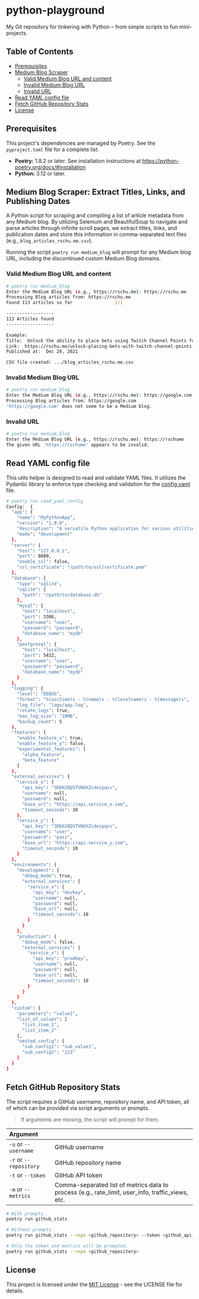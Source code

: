# python-playground

My Git repository for tinkering with Python – from simple scripts to fun mini-projects.

## Table of Contents

* [Prerequisites](#prerequisites)
* [Medium Blog Scraper](#medium-blog-scraper-extract-titles-links-and-publishing-dates)
  * [Valid Medium Blog URL and content](#valid-medium-blog-url-and-content)
  * [Invalid Medium Blog URL](#invalid-medium-blog-url)
  * [Invalid URL](#invalid-url)
* [Read YAML config file](#read-yaml-config-file)
* [Fetch GitHub Repository Stats](#fetch-github-repository-stats)
* [License](#license)

## Prerequisites

This project's dependencies are managed by Poetry. See the `pyproject.toml` file for a complete list.

* **Poetry:** 1.8.2 or later. See installation instructions at https://python-poetry.org/docs/#installation
* **Python:** 3.12 or later.

## Medium Blog Scraper: Extract Titles, Links, and Publishing Dates

A Python script for scraping and compiling a list of article metadata from any Medium blog. By utilizing Selenium and BeautifulSoup to navigate and parse articles through infinite scroll pages, we extract titles, links, and publication dates and store this information in comma-separated text files (e.g., `blog_articles_rschu.me.csv`).

Running the script `poetry run medium_blog` will prompt for any Medium blog URL, including the discontinued custom Medium Blog domains.

### Valid Medium Blog URL and content

```bash
# poetry run medium_blog
Enter the Medium Blog URL (e.g., https://rschu.me): https://rschu.me
Processing Blog articles from: https://rschu.me
Found 113 articles so far                [/]

------------------
113 Articles found
------------------

Example:
Title:  Unlock the ability to place bets using Twitch Channel Points for chat predictions.
Link:  https://rschu.me/unlock-placing-bets-with-twitch-channel-points-for-chat-predictions-783c2eadeab8
Published at:  Dec 28, 2021

CSV file created: .../blog_articles_rschu.me.csv
```

### Invalid Medium Blog URL

```bash
# poetry run medium_blog
Enter the Medium Blog URL (e.g., https://rschu.me): https://google.com
Processing Blog articles from: https://google.com
'https://google.com' does not seem to be a Medium blog.
```

### Invalid URL

```bash
# poetry run medium_blog
Enter the Medium Blog URL (e.g., https://rschu.me): https://rschume
The given URL 'https://rschume' appears to be invalid.
```

## Read YAML config file

This utils helper is designed to read and validate YAML files.
It utilizes the Pydantic library to enforce type checking and validation for the [config.yaml](python_playground/assets/config.yaml) file.

```bash
# poetry run read_yaml_config
Config:  {
  "app": {
    "name": "MyPythonApp",
    "version": "1.0.0",
    "description": "A versatile Python application for various utilities.",
    "mode": "development"
  },
  "server": {
    "host": "127.0.0.1",
    "port": 8080,
    "enable_ssl": false,
    "ssl_certificate": "/path/to/ssl/certificate.pem"
  },
  "database": {
    "type": "sqlite",
    "sqlite": {
      "path": "/path/to/database.db"
    },
    "mysql": {
      "host": "localhost",
      "port": 3306,
      "username": "user",
      "password": "password",
      "database_name": "mydb"
    },
    "postgresql": {
      "host": "localhost",
      "port": 5432,
      "username": "user",
      "password": "password",
      "database_name": "mydb"
    }
  },
  "logging": {
    "level": "DEBUG",
    "format": "%(asctime)s - %(name)s - %(levelname)s - %(message)s",
    "log_file": "logs/app.log",
    "rotate_logs": true,
    "max_log_size": "10MB",
    "backup_count": 5
  },
  "features": {
    "enable_feature_x": true,
    "enable_feature_y": false,
    "experimental_features": [
      "alpha_feature",
      "beta_feature"
    ]
  },
  "external_services": {
    "service_x": {
      "api_key": "3DEHJQQSTVWXXZcdeipqsv",
      "username": null,
      "password": null,
      "base_url": "https://api.service_x.com",
      "timeout_seconds": 30
    },
    "service_y": {
      "api_key": "3DEHJQQSTVWXXZcdeipqsv",
      "username": "user",
      "password": "pass",
      "base_url": "https://api.service_y.com",
      "timeout_seconds": 10
    }
  },
  "environments": {
    "development": {
      "debug_mode": true,
      "external_services": {
        "service_x": {
          "api_key": "devkey",
          "username": null,
          "password": null,
          "base_url": null,
          "timeout_seconds": 10
        }
      }
    },
    "production": {
      "debug_mode": false,
      "external_services": {
        "service_x": {
          "api_key": "prodkey",
          "username": null,
          "password": null,
          "base_url": null,
          "timeout_seconds": 10
        }
      }
    }
  },
  "custom": {
    "parameter1": "value1",
    "list_of_values": [
      "list_item_1",
      "list_item_2"
    ],
    "nested_config": {
      "sub_config1": "sub_value1",
      "sub_config2": "123"
    }
  }
}
```

## Fetch GitHub Repository Stats
The script requires a GitHub username, repository name, and API token,
all of which can be provided via script arguments or prompts.

> If arguments are missing, the script will prompt for them.

| Argument               |                                                                                                   |
|:-----------------------|:--------------------------------------------------------------------------------------------------|
| `-u` or `--username`   | GitHub username                                                                                   |
| `-r` or `--repository` | GitHub repository name                                                                            |
| `-t` or `--token`      | GitHub API token                                                                                  |
| `-m` or `--metrics`    | Comma-separated list of metrics data to process (e.g., rate_limit, user_info, traffic_views, etc. |

```bash
# With prompts.
poetry run github_stats

# Without prompts.
poetry run github_stats --repo <github_repository> --token <github_api_token> --metrics "user_info"

# Only the token and metrics will be prompted.
poetry run github_stats --repo <github_repository>
```

## License

This project is licensed under the [MIT License](LICENSE) - see the LICENSE file for details.
